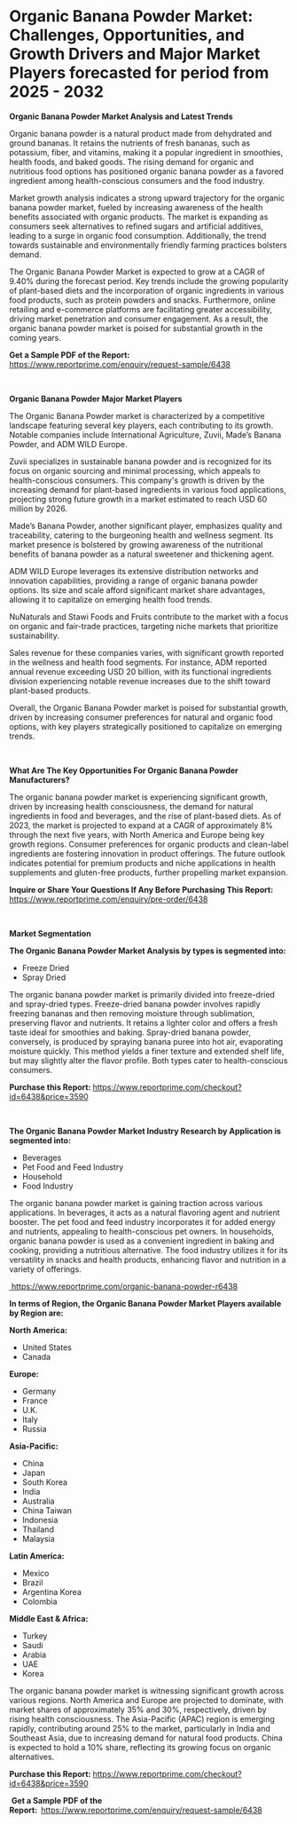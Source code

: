 <p><h1>Organic Banana Powder Market: Challenges, Opportunities, and Growth Drivers and Major Market Players forecasted for period from 2025 - 2032</h1></p><p><strong>Organic Banana Powder Market Analysis and Latest Trends</strong></p>
<p><p>Organic banana powder is a natural product made from dehydrated and ground bananas. It retains the nutrients of fresh bananas, such as potassium, fiber, and vitamins, making it a popular ingredient in smoothies, health foods, and baked goods. The rising demand for organic and nutritious food options has positioned organic banana powder as a favored ingredient among health-conscious consumers and the food industry.</p><p>Market growth analysis indicates a strong upward trajectory for the organic banana powder market, fueled by increasing awareness of the health benefits associated with organic products. The market is expanding as consumers seek alternatives to refined sugars and artificial additives, leading to a surge in organic food consumption. Additionally, the trend towards sustainable and environmentally friendly farming practices bolsters demand.</p><p>The Organic Banana Powder Market is expected to grow at a CAGR of 9.40% during the forecast period. Key trends include the growing popularity of plant-based diets and the incorporation of organic ingredients in various food products, such as protein powders and snacks. Furthermore, online retailing and e-commerce platforms are facilitating greater accessibility, driving market penetration and consumer engagement. As a result, the organic banana powder market is poised for substantial growth in the coming years.</p></p>
<p><strong>Get a Sample PDF of the Report:&nbsp;</strong> <a href="https://www.reportprime.com/enquiry/request-sample/6438?utm_campaign=4436&utm_medium=2&utm_source=Github&utm_content=ia&utm_term=15052025&utm_id=organic-banana-powder">https://www.reportprime.com/enquiry/request-sample/6438</a></p>
<p>&nbsp;</p>
<p><strong>Organic Banana Powder Major Market Players</strong></p>
<p><p>The Organic Banana Powder market is characterized by a competitive landscape featuring several key players, each contributing to its growth. Notable companies include International Agriculture, Zuvii, Made’s Banana Powder, and ADM WILD Europe. </p><p>Zuvii specializes in sustainable banana powder and is recognized for its focus on organic sourcing and minimal processing, which appeals to health-conscious consumers. This company's growth is driven by the increasing demand for plant-based ingredients in various food applications, projecting strong future growth in a market estimated to reach USD 60 million by 2026.</p><p>Made’s Banana Powder, another significant player, emphasizes quality and traceability, catering to the burgeoning health and wellness segment. Its market presence is bolstered by growing awareness of the nutritional benefits of banana powder as a natural sweetener and thickening agent.</p><p>ADM WILD Europe leverages its extensive distribution networks and innovation capabilities, providing a range of organic banana powder options. Its size and scale afford significant market share advantages, allowing it to capitalize on emerging health food trends.</p><p>NuNaturals and Stawi Foods and Fruits contribute to the market with a focus on organic and fair-trade practices, targeting niche markets that prioritize sustainability.</p><p>Sales revenue for these companies varies, with significant growth reported in the wellness and health food segments. For instance, ADM reported annual revenue exceeding USD 20 billion, with its functional ingredients division experiencing notable revenue increases due to the shift toward plant-based products.</p><p>Overall, the Organic Banana Powder market is poised for substantial growth, driven by increasing consumer preferences for natural and organic food options, with key players strategically positioned to capitalize on emerging trends.</p></p>
<p>&nbsp;</p>
<p><strong>What Are The Key Opportunities For Organic Banana Powder Manufacturers?</strong></p>
<p><p>The organic banana powder market is experiencing significant growth, driven by increasing health consciousness, the demand for natural ingredients in food and beverages, and the rise of plant-based diets. As of 2023, the market is projected to expand at a CAGR of approximately 8% through the next five years, with North America and Europe being key growth regions. Consumer preferences for organic products and clean-label ingredients are fostering innovation in product offerings. The future outlook indicates potential for premium products and niche applications in health supplements and gluten-free products, further propelling market expansion.</p></p>
<p><strong>Inquire or Share Your Questions If Any Before Purchasing This Report:</strong> <a href="https://www.reportprime.com/enquiry/pre-order/6438?utm_campaign=4436&utm_medium=2&utm_source=Github&utm_content=ia&utm_term=15052025&utm_id=organic-banana-powder">https://www.reportprime.com/enquiry/pre-order/6438</a></p>
<p>&nbsp;</p>
<p><strong>Market Segmentation</strong></p>
<p><strong>The Organic Banana Powder Market Analysis by types is segmented into:</strong></p>
<p><ul><li>Freeze Dried</li><li>Spray Dried</li></ul></p>
<p><p>The organic banana powder market is primarily divided into freeze-dried and spray-dried types. Freeze-dried banana powder involves rapidly freezing bananas and then removing moisture through sublimation, preserving flavor and nutrients. It retains a lighter color and offers a fresh taste ideal for smoothies and baking. Spray-dried banana powder, conversely, is produced by spraying banana puree into hot air, evaporating moisture quickly. This method yields a finer texture and extended shelf life, but may slightly alter the flavor profile. Both types cater to health-conscious consumers.</p></p>
<p><strong>Purchase this Report:&nbsp;</strong><a href="https://www.reportprime.com/checkout?id=6438&price=3590&utm_campaign=4436&utm_medium=2&utm_source=Github&utm_content=ia&utm_term=15052025&utm_id=organic-banana-powder">https://www.reportprime.com/checkout?id=6438&price=3590</a></p>
<p>&nbsp;</p>
<p><strong>The Organic Banana Powder Market Industry Research by Application is segmented into:</strong></p>
<p><ul><li>Beverages</li><li>Pet Food and Feed Industry</li><li>Household</li><li>Food Industry</li></ul></p>
<p><p>The organic banana powder market is gaining traction across various applications. In beverages, it acts as a natural flavoring agent and nutrient booster. The pet food and feed industry incorporates it for added energy and nutrients, appealing to health-conscious pet owners. In households, organic banana powder is used as a convenient ingredient in baking and cooking, providing a nutritious alternative. The food industry utilizes it for its versatility in snacks and health products, enhancing flavor and nutrition in a variety of offerings.</p></p>
<p><a href="https://www.reportprime.com/organic-banana-powder-r6438?utm_campaign=4436&utm_medium=2&utm_source=Github&utm_content=ia&utm_term=15052025&utm_id=organic-banana-powder">&nbsp;https://www.reportprime.com/organic-banana-powder-r6438</a></p>
<p><strong>In terms of Region, the Organic Banana Powder Market Players available by Region are:</strong></p>
<p>
    <p> <strong> North America: </strong>
        <ul>
            <li>United States</li>
            <li>Canada</li>
        </ul>
        </p> 
    <p> <strong> Europe: </strong>
        <ul>
            <li>Germany</li>
            <li>France</li>
            <li>U.K.</li>
            <li>Italy</li>
            <li>Russia</li>
        </ul>
        </p> 
    <p> <strong> Asia-Pacific: </strong>
        <ul>
            <li>China</li>
            <li>Japan</li>
            <li>South Korea</li>
            <li>India</li>
            <li>Australia</li>
            <li>China Taiwan</li>
            <li>Indonesia</li>
            <li>Thailand</li>
            <li>Malaysia</li>
        </ul>
        </p> 
    <p> <strong> Latin America: </strong>
        <ul>
            <li>Mexico</li>
            <li>Brazil</li>
            <li>Argentina Korea</li>
            <li>Colombia</li>
        </ul>
        </p> 
    <p> <strong> Middle East & Africa: </strong>
        <ul>
            <li>Turkey</li>
            <li>Saudi</li>
            <li>Arabia</li>
            <li>UAE</li>
            <li>Korea</li>
        </ul>
    </p>
    </p>
<p><p>The organic banana powder market is witnessing significant growth across various regions. North America and Europe are projected to dominate, with market shares of approximately 35% and 30%, respectively, driven by rising health consciousness. The Asia-Pacific (APAC) region is emerging rapidly, contributing around 25% to the market, particularly in India and Southeast Asia, due to increasing demand for natural food products. China is expected to hold a 10% share, reflecting its growing focus on organic alternatives.</p></p>
<p><strong>Purchase this Report: </strong><a href="https://www.reportprime.com/checkout?id=6438&price=3590&utm_campaign=4436&utm_medium=2&utm_source=Github&utm_content=ia&utm_term=15052025&utm_id=organic-banana-powder">https://www.reportprime.com/checkout?id=6438&price=3590</a></p>
<p>&nbsp;<strong>Get a Sample PDF of the Report:&nbsp;&nbsp;</strong><a href="https://www.reportprime.com/enquiry/request-sample/6438?utm_campaign=4436&utm_medium=2&utm_source=Github&utm_content=ia&utm_term=15052025&utm_id=organic-banana-powder">https://www.reportprime.com/enquiry/request-sample/6438</a></p>
<p><strong></strong></p>
<p><p></p><p></p><p></p></p>